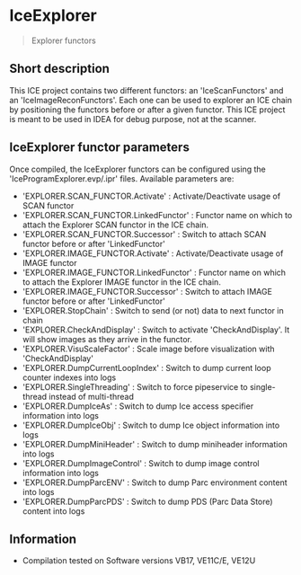 # IceExplorer
> Explorer functors

## Short description
This ICE project contains two different functors: an 'IceScanFunctors' and an 'IceImageReconFunctors'. Each one can be used to explorer an ICE chain by positioning the functors before or after a given functor. This ICE project is meant to be used in IDEA for debug purpose, not at the scanner.

## IceExplorer functor parameters

Once compiled, the IceExplorer functors can be configured using the 'IceProgramExplorer.evp/.ipr' files. Available parameters are:

- 'EXPLORER.SCAN_FUNCTOR.Activate' : Activate/Deactivate usage of SCAN functor
- 'EXPLORER.SCAN_FUNCTOR.LinkedFunctor' : Functor name on which to attach the Explorer SCAN functor in the ICE chain.
- 'EXPLORER.SCAN_FUNCTOR.Successor' : Switch to attach SCAN functor before or after 'LinkedFunctor'
- 'EXPLORER.IMAGE_FUNCTOR.Activate' : Activate/Deactivate usage of IMAGE functor
- 'EXPLORER.IMAGE_FUNCTOR.LinkedFunctor' : Functor name on which to attach the Explorer IMAGE functor in the ICE chain.
- 'EXPLORER.IMAGE_FUNCTOR.Successor' : Switch to attach IMAGE functor before or after 'LinkedFunctor'
- 'EXPLORER.StopChain' : Switch to send (or not) data to next functor in chain
- 'EXPLORER.CheckAndDisplay' : Switch to activate 'CheckAndDisplay'. It will show images as they arrive in the functor.
- 'EXPLORER.VisuScaleFactor' : Scale image before visualization with 'CheckAndDisplay'
- 'EXPLORER.DumpCurrentLoopIndex' : Switch to dump current loop counter indexes into logs
- 'EXPLORER.SingleThreading' : Switch to force pipeservice to single-thread instead of multi-thread
- 'EXPLORER.DumpIceAs' : Switch to dump Ice access specifier information into logs
- 'EXPLORER.DumpIceObj' : Switch to dump Ice object information into logs
- 'EXPLORER.DumpMiniHeader' : Switch to dump miniheader information into logs
- 'EXPLORER.DumpImageControl' : Switch to dump image control information into logs
- 'EXPLORER.DumpParcENV' : Switch to dump Parc environment content into logs
- 'EXPLORER.DumpParcPDS' : Switch to dump PDS (Parc Data Store) content into logs


## Information

- Compilation tested on Software versions VB17, VE11C/E, VE12U

